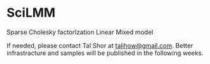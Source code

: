 # SciLMM
Sparse Cholesky factorIzation Linear Mixed model

If needed, please contact Tal Shor at talihow@gmail.com.
Better infrastracture and samples will be published in the following weeks.
